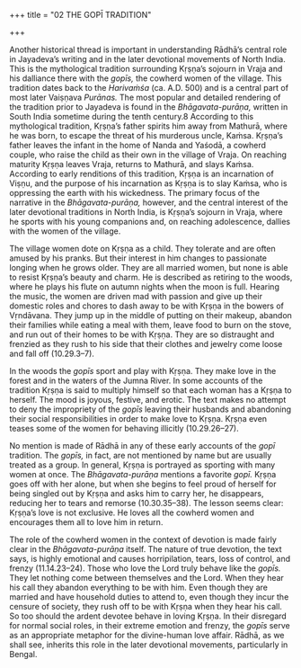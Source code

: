 +++
title = "02 THE GOPĪ TRADITION"

+++

Another historical thread is important in understanding Rādhā’s central role in Jayadeva’s writing and in the later devotional movements of North India. This is the mythological tradition surrounding Kṛṣṇa’s sojourn in Vraja and his dalliance there with the *gopīs,* the cowherd women of the village. This tradition dates back to the *Harivaṁśa* \(ca. A.D. 500\) and is a central part of most later Vaiṣṇava *Purānas.* The most popular and detailed rendering of the tradition prior to Jayadeva is found in the *Bhāgavata-purāṇa,* written in South India sometime during the tenth century.8 According to this mythological tradition, Kṛṣṇa’s father spirits him away from Mathurā, where he was born, to escape the threat of his murderous uncle, Kaṁsa. Kṛṣṇa’s father leaves the infant in the home of Nanda and Yaśodā, a cowherd couple, who raise the child as their own in the village of Vraja. On reaching maturity Kṛṣṇa leaves Vraja, returns to Mathurā, and slays Kaṁsa. According to early renditions of this tradition, Kṛṣṇa is an incarnation of Viṣṇu, and the purpose of his incarnation as Kṛṣṇa is to slay Kaṁsa, who is oppressing the earth with his wickedness. The primary focus of the narrative in the *Bhāgavata-purāṇa,* however, and the central interest of the later devotional traditions in North India, is Kṛṣṇa’s sojourn in Vraja, where he sports with his young companions and, on reaching adolescence, dallies with the women of the village.

The village women dote on Kṛṣṇa as a child. They tolerate and are often amused by his pranks. But their interest in him changes to passionate longing when he grows older. They are all married women, but none is able to resist Kṛṣṇa’s beauty and charm. He is described as retiring to the woods, where he plays his flute on autumn nights when the moon is full. Hearing the music, the women are driven mad with passion and give up their domestic roles and chores to dash away to be with Kṛṣṇa in the bowers of Vṛndāvana. They jump up in the middle of putting on their makeup, abandon their families while eating a meal with them, leave food to burn on the stove, and run out of their homes to be with Kṛṣṇa. They are so distraught and frenzied as they rush to his side that their clothes and jewelry come loose and fall off \(10.29.3–7\).

In the woods the *gopīs* sport and play with Kṛṣṇa. They make love in the forest and in the waters of the Jumna River. In some accounts of the tradition Kṛṣṇa is said to multiply himself so that each woman has a Kṛṣṇa to herself. The mood is joyous, festive, and erotic. The text makes no attempt to deny the impropriety of the *gopīs* leaving their husbands and abandoning their social responsibilities in order to make love to Kṛṣṇa. Kṛṣṇa even teases some of the women for behaving illicitly \(10.29.26–27\).

No mention is made of Rādhā in any of these early accounts of the *gopī* tradition. The *gopīs,* in fact, are not mentioned by name but are usually treated as a group. In general, Kṛṣṇa is portrayed as sporting with many women at once. The *Bhāgavata-purāṇa* mentions a favorite *gopī.* Kṛṣṇa goes off with her alone, but when she begins to feel proud of herself for being singled out by Kṛṣṇa and asks him to carry her, he disappears, reducing her to tears and remorse \(10.30.35–38\). The lesson seems clear: Kṛṣṇa’s love is not exclusive. He loves all the cowherd women and encourages them all to love him in return.

The role of the cowherd women in the context of devotion is made fairly clear in the *Bhāgavata-purāṇa* itself. The nature of true devotion, the text says, is highly emotional and causes horripilation, tears, loss of control, and frenzy \(11.14.23–24\). Those who love the Lord truly behave like the *gopīs.* They let nothing come between themselves and the Lord. When they hear his call they abandon everything to be with him. Even though they are married and have household duties to attend to, even though they incur the censure of society, they rush off to be with Kṛṣṇa when they hear his call. So too should the ardent devotee behave in loving Kṛṣṇa. In their disregard for normal social roles, in their extreme emotion and frenzy, the *gopīs* serve as an appropriate metaphor for the divine-human love affair. Rādhā, as we shall see, inherits this role in the later devotional movements, particularly in Bengal.

